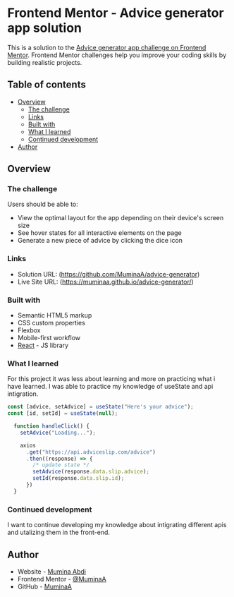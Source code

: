 # Frontend Mentor - Advice generator app solution

This is a solution to the [Advice generator app challenge on Frontend Mentor](https://www.frontendmentor.io/challenges/advice-generator-app-QdUG-13db). Frontend Mentor challenges help you improve your coding skills by building realistic projects.

## Table of contents

- [Overview](#overview)
  - [The challenge](#the-challenge)
  - [Links](#links)
  - [Built with](#built-with)
  - [What I learned](#what-i-learned)
  - [Continued development](#continued-development)
- [Author](#author)

## Overview

### The challenge

Users should be able to:

- View the optimal layout for the app depending on their device's screen size
- See hover states for all interactive elements on the page
- Generate a new piece of advice by clicking the dice icon

### Links

- Solution URL: (https://github.com/MuminaA/advice-generator)
- Live Site URL: (https://muminaa.github.io/advice-generator/)

### Built with

- Semantic HTML5 markup
- CSS custom properties
- Flexbox
- Mobile-first workflow
- [React](https://reactjs.org/) - JS library

### What I learned

For this project it was less about learning and more on practicing what i have learned. I was able to practice my knowledge of useState and api intigration.

```js
const [advice, setAdvice] = useState("Here's your advice");
const [id, setId] = useState(null);

  function handleClick() {
    setAdvice("Loading...");

    axios
      .get("https://api.adviceslip.com/advice")
      .then((response) => {
        /* update state */
        setAdvice(response.data.slip.advice);
        setId(response.data.slip.id);
      })
  }
```

### Continued development

I want to continue developing my knowledge about intigrating different apis and utalizing them in the front-end.

## Author

- Website - [Mumina Abdi](https://www.your-site.com)
- Frontend Mentor - [@MuminaA](https://www.frontendmentor.io/profile/MuminaA)
- GitHub - [MuminaA](https://github.com/MuminaA)
